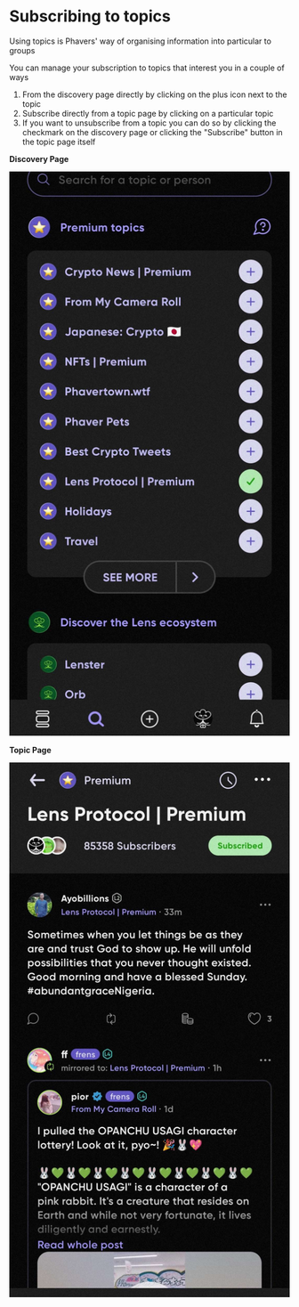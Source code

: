 # Subscribing to topics

Using topics is Phavers' way of organising information into particular to groups&#x20;

You can manage your subscription to topics that interest you in a couple of ways

1. From the discovery page directly by clicking on the plus icon next to the topic
2. Subscribe directly from a topic page by clicking on a particular topic
3. If you want to unsubscribe from a topic you can do so by clicking the checkmark on the discovery page or clicking the "Subscribe" button in the topic page itself

**Discovery Page**

![](<../../../.gitbook/assets/image (12).png>)

**Topic Page**

![](<../../../.gitbook/assets/image (13).png>)
